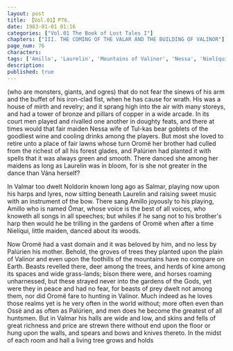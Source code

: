 ```yaml
---
layout: post
title: 【Vol.01】P76.
date: 1983-01-01 01:16
categories: ["Vol.01 The Book of Lost Tales I"]
chapters: ["III. THE COMING OF THE VALAR AND THE BUILDING OF VALINOR"]
page_num: 76
characters: 
tags: ['Amillo', 'Laurelin', 'Mountains of Valinor', 'Nessa', 'Nielíqui']
description: 
published: true
---
```


<p style="text-indent: 0;">
(who are monsters, giants, and ogres) that do not fear the sinews of his arm and the buffet of his iron-clad fist, when he has cause for wrath. His was a house of mirth and revelry; and it sprang high into the air with many storeys, and had a tower of bronze and pillars of copper in a wide arcade. In its court men played and rivalled one another in doughty feats, and there at times would that fair maiden Nessa wife of Tul-kas bear goblets of the goodliest wine and cooling drinks among the players. But most she loved to retire unto a place of fair lawns whose turn Oromë her brother had culled from the richest of all his forest glades, and Palúrien had planted it with spells that it was always green and smooth. There danced she among her maidens as long as Laurelin was in bloom, for is she not greater in the dance than Vána herself?
</p>

In Valmar too dwelt Noldorin known long ago as Salmar, playing now upon his harps and lyres, now sitting beneath Laurelin and raising sweet music with an instrument of the bow. There sang Amillo joyously to his playing, Amillo who is named Ómar, whose voice is the best of all voices, who knoweth all songs in all speeches; but whiles if he sang not to his brother's harp then would he be trilling in the gardens of Oromë when after a time Nielíqui, little maiden, danced about its woods.

Now Oromë had a vast domain and it was beloved by him, and no less by Palúrien his mother. Behold, the groves of trees they planted upon the plain of Valinor and even upon the foothills of the mountains have no compare on Earth. Beasts revelled there, deer among the trees, and herds of kine among its spaces and wide grass-lands; bison there were, and horses roaming unharnessed, but these strayed never into the gardens of the Gods, yet were they in peace and had no fear, for beasts of prey dwelt not among them, nor did Oromë fare to hunting in Valinor. Much indeed as he loves those realms yet is he very often in the world without; more often even than Ossë and as often as Palúrien, and men does he become the greatest of all huntsmen. But in Valmar his halls are wide and low, and skins and fells of great richness and price are strewn there without end upon the floor or hung upon the walls, and spears and bows and knives thereto. In the midst of each room and hall a living tree grows and holds


